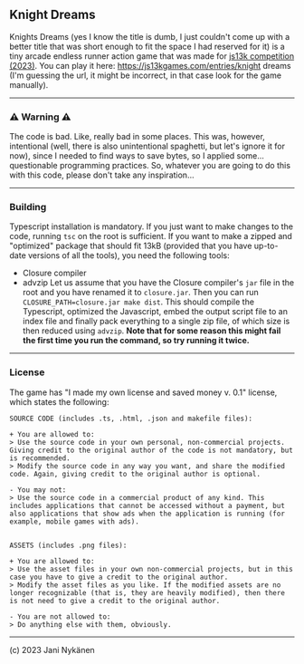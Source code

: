 ## Knight Dreams

Knights Dreams (yes I know the title is dumb, I just couldn't come up with a better title that was short enough to fit the space I had reserved for it) is a tiny arcade endless runner action game that was made for [js13k competition (2023)](/https://js13kgames.com/). You can play it here: https://js13kgames.com/entries/knight dreams (I'm guessing the url, it might be incorrect, in that case look for the game manually).

------

### ⚠️ Warning ⚠️

The code is bad. Like, really bad in some places. This was, however, intentional (well, there is also unintentional spaghetti, but let's ignore it for now), since I needed to find ways to save bytes, so I applied some... questionable programming practices. So, whatever you are going to do this with this code, please don't take any inspiration...

------

### Building

Typescript installation is mandatory. If you just want to make changes to the code, running `tsc` on the root is sufficient. If you want to make a zipped and "optimized" package that should fit 13kB (provided that you have up-to-date versions of all the tools), you need the following tools:
- Closure compiler
- advzip
Let us assume that you have the Closure compiler's `jar` file in the root and you have renamed it to `closure.jar`. Then you can run `CLOSURE_PATH=closure.jar make dist`. This should compile the Typescript, optimized the Javascript, embed the output script file to an index file and finally pack everything to a single zip file, of which size is then reduced using `advzip`. **Note that for some reason this might fail the first time you run the command, so try running it twice.**

-------

### License

The game has "I made my own license and saved money v. 0.1" license, which states the following:

```
SOURCE CODE (includes .ts, .html, .json and makefile files):

+ You are allowed to:
> Use the source code in your own personal, non-commercial projects. Giving credit to the original author of the code is not mandatory, but is recommended.
> Modify the source code in any way you want, and share the modified code. Again, giving credit to the original author is optional.

- You may not:
> Use the source code in a commercial product of any kind. This includes applications that cannot be accessed without a payment, but also applications that show ads when the application is running (for example, mobile games with ads). 


ASSETS (includes .png files):

+ You are allowed to:
> Use the asset files in your own non-commercial projects, but in this case you have to give a credit to the original author.
> Modify the asset files as you like. If the modified assets are no longer recognizable (that is, they are heavily modified), then there is not need to give a credit to the original author.

- You are not allowed to:
> Do anything else with them, obviously.

```

------

(c) 2023 Jani Nykänen
